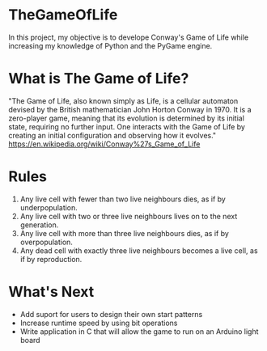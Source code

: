 # TheGameOfLife
In this project, my objective is to develope Conway's Game of Life while increasing my knowledge of Python and the PyGame engine.

# What is The Game of Life?
"The Game of Life, also known simply as Life, is a cellular automaton devised by the British mathematician John Horton Conway in 1970. It is a zero-player game, meaning that its evolution is determined by its initial state, requiring no further input. One interacts with the Game of Life by creating an initial configuration and observing how it evolves."
https://en.wikipedia.org/wiki/Conway%27s_Game_of_Life

# Rules
1. Any live cell with fewer than two live neighbours dies, as if by underpopulation.
2. Any live cell with two or three live neighbours lives on to the next generation.
3. Any live cell with more than three live neighbours dies, as if by overpopulation.
4. Any dead cell with exactly three live neighbours becomes a live cell, as if by reproduction.

# What's Next
* Add suport for users to design their own start patterns
* Increase runtime speed by using bit operations
* Write application in C that will allow the game to run on an Arduino light board
